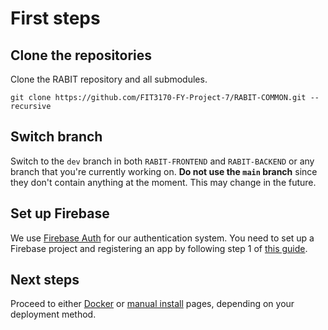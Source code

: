 # First steps

## Clone the repositories


Clone the RABIT repository and all submodules.

```
git clone https://github.com/FIT3170-FY-Project-7/RABIT-COMMON.git --recursive
```

## Switch branch

Switch to the `dev` branch in both `RABIT-FRONTEND` and `RABIT-BACKEND` or any branch that you're currently working on.
**Do not use the `main` branch** since they don't contain anything at the moment. This may change in the future.

## Set up Firebase

We use [Firebase Auth](https://firebase.google.com/docs/auth) for our authentication system. You need to set up a
Firebase project and registering an app by following step 1 of [this guide](https://firebase.google.com/docs/web/setup).

## Next steps

Proceed to either [Docker](./docker.md) or [manual install](./manual-install.md) pages, depending on your deployment
method.
